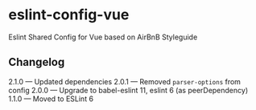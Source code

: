 # eslint-config-vue
Eslint Shared Config for Vue based on AirBnB Styleguide


## Changelog

2.1.0 — Updated dependencies 
2.0.1 — Removed `parser-options` from config 
2.0.0 — Upgrade to babel-eslint 11, eslint 6 (as peerDependency) 
1.1.0 — Moved to ESLint 6 
